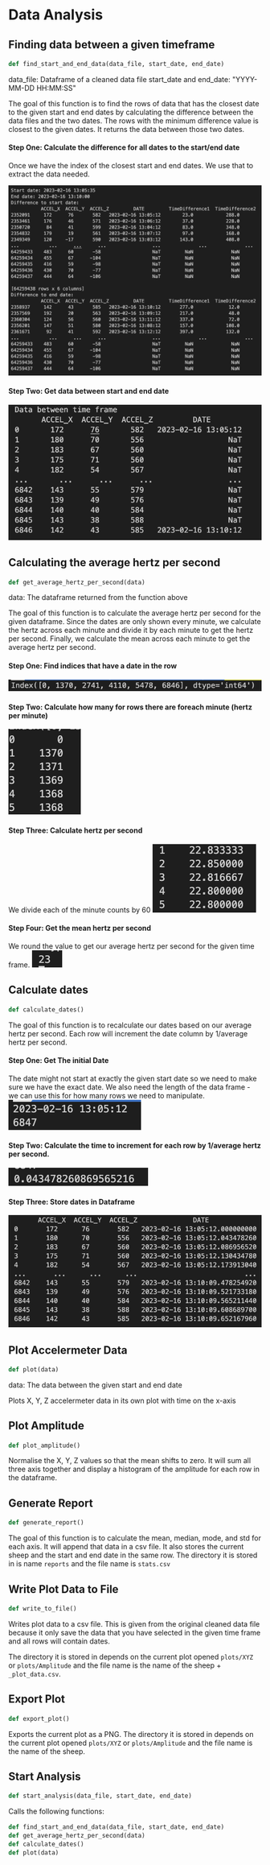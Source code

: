 # Data Analysis

## Finding data between a given timeframe

```python
def find_start_and_end_data(data_file, start_date, end_date)
```

data_file: Dataframe of a cleaned data file
start_date and end_date: "YYYY-MM-DD HH:MM:SS"

The goal of this function is to find the rows of data that has the closest date to the given start and end dates by calculating the difference between the data files and the two dates. The rows with the minimum difference value is closest to the given dates. It returns the data between those two dates.

#### Step One: Calculate the difference for all dates to the start/end date

Once we have the index of the closest start and end dates. We use that to extract the data needed.

![Step1](images/da1.png)

#### Step Two: Get data between start and end date

![Step2](images/da2.png)

## Calculating the average hertz per second

```python
def get_average_hertz_per_second(data)
```

data: The dataframe returned from the function above

The goal of this function is to calculate the average hertz per second for the given dataframe. Since the dates are only shown every minute, we calculate the hertz across each minute and divide it by each minute to get the hertz per second. Finally, we calculate the mean across each minute to get the average hertz per second.

#### Step One: Find indices that have a date in the row

![Step1](images/da3.png)

#### Step Two: Calculate how many for rows there are foreach minute (hertz per minute)

![Step2](images/da4.png)

#### Step Three: Calculate hertz per second

We divide each of the minute counts by 60
![Step3](images/da5.png)

#### Step Four: Get the mean hertz per second

We round the value to get our average hertz per second for the given time frame.
![Step3](images/da6.png)

## Calculate dates

```python
def calculate_dates()
```

The goal of this function is to recalculate our dates based on our average hertz per second. Each row will increment the date column by 1/average hertz per second.

#### Step One: Get The initial Date

The date might not start at exactly the given start date so we need to make sure we have the exact date. We also need the length of the data frame - we can use this for how many rows we need to manipulate.
![Step1](images/da7.png)

#### Step Two: Calculate the time to increment for each row by 1/average hertz per second.

![Step2](images/da8.png)

#### Step Three: Store dates in Dataframe

![Step3](images/da9.png)

## Plot Accelermeter Data

```python
def plot(data)
```

data: The data between the given start and end date

Plots X, Y, Z accelermeter data in its own plot with time on the x-axis

## Plot Amplitude

```python
def plot_amplitude()
```

Normalise the X, Y, Z values so that the mean shifts to zero. It will sum all three axis together and display a histogram of the amplitude for each row in the dataframe.

## Generate Report

```python
def generate_report()
```

The goal of this function is to calculate the mean, median, mode, and std for each axis. It will append that data in a csv file. It also stores the current sheep and the start and end date in the same row. The directory it is stored in is name `reports` and the file name is `stats.csv`

## Write Plot Data to File

```python
def write_to_file()
```

Writes plot data to a csv file. This is given from the original cleaned data file because it only save the data that you have selected in the given time frame and all rows will contain dates.

The directory it is stored in depends on the current plot opened `plots/XYZ` or `plots/Amplitude` and the file name is the name of the sheep + `_plot_data.csv`.

## Export Plot

```python
def export_plot()
```

Exports the current plot as a PNG. The directory it is stored in depends on the current plot opened `plots/XYZ` or `plots/Amplitude` and the file name is the name of the sheep.

## Start Analysis

```python
def start_analysis(data_file, start_date, end_date)
```

Calls the following functions:

```python
def find_start_and_end_data(data_file, start_date, end_date)
def get_average_hertz_per_second(data)
def calculate_dates()
def plot(data)
```
